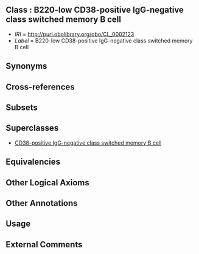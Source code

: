 
## Class : B220-low CD38-positive IgG-negative class switched memory B cell

 * *IRI* = http://purl.obolibrary.org/obo/CL_0002123
 * *Label* = B220-low CD38-positive IgG-negative class switched memory B cell

## Synonyms


## Cross-references


## Subsets


## Superclasses

 * [CD38-positive IgG-negative class switched memory B cell](../../CL/19/CL_0002119.md)

## Equivalencies


## Other Logical Axioms


## Other Annotations


## Usage


## External Comments

